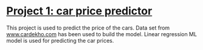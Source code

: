 # [Project 1: car price predictor](https://github.com/KalaimathiG/Multiple-Linear-Regression)
This project is used to predict the price of the cars. Data set from www.cardekho.com has been used to build the model.
Linear regression ML model is used for predicting the car prices.
